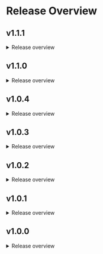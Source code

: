 # Release Overview

<h2>v1.1.1</h2>
<details>
    <summary>Release overview</summary>
    <h3>Improvements</h3>
    <ul>        
        <li>Adjusted price in shopping cart total price</li>
        <li>In shopping cart, suggested order and fixed suggestion items dialog showing individual price with tax</li>
    </ul>
    <h3>Bug Fixes</h3>
    <ul>
        <li>Fixed adding products without min and max value if there is fixed suggestion or inventory count value</li>
    </ul>
</details>
<h2>v1.1.0</h2>
<details>
    <summary>Release overview</summary>
    <h3>New Features</h3>
    <ul>
        <li>Fixed suggestion option and feature added in main menu.</li>
    </ul>
</details>
<h2>v1.0.4</h2>
<details>
    <summary>Release overview</summary>
    <h3>New Features</h3>
    <ul>
        <li>Added swipe option to remove item from item count.</li>
        <li>Added swedish support</li>
    </ul>
    <h3>Improvements</h3>
    <ul>
        <li>Managed theme from flavor main</li>
    </ul>
</details>
<h2>v1.0.3</h2>
<details>
    <summary>Release overview</summary>
    <h3>New Features</h3>
    <ul>
        <li>Handled unavailable products in the inventory list.</li>
        <li>Added swipe to remove an item from the item count</li>
        <li>Added "Delete item" button to handle unavailable products</li>
        <li>Handle unavailable products in the shopping cart.</li>
    </ul>
    <h3>Improvements</h3>
    <ul>
        <li>The total price in the shopping cart.</li>
        <li>Changed the item out of the error message text</li>
        <li>Changed text on unavailable products pop-up</li>
        <li>Updated prices in shopping cart items including tax</li>
    </ul>
    <h3>Bug Fixes</h3>
    <ul>
        <li>Fixed unable to change count to zero from item count list page.</li>
        <li>Fixed the error text is partially visible to the screen due to portrait mode of mobile device.</li>
        <li>Fixed user is able to add expired product to shopping cart</li>
    </ul>
</details>
<h2>v1.0.2</h2>
<details>
    <summary>Release overview</summary>
    <h3>Improvements</h3>
    <ul>
        <li>Add build number with app version.</li>
    </ul>
    <h3>Bug Fixes</h3>
    <ul>
        <li>Fixed Bug 308: order suggestion does not get updated after scanning multiple products inn/out.</li>
        <li>Fixed Bug 309: Overflow issue for products with long product names.</li>
        <li>Fixed Bug 320: When refreshing twice, the loading circle shows indefinitely.</li>
        <li>Fixed Bug 332: The Jacobsen dental app logo position doesn't match with the design.</li>
    </ul>
</details>
<h2>v1.0.1</h2>
<details>
    <summary>Release overview</summary>
    <h3>Improvements</h3>
    <ul>
        <li>Fetch individual product price in suggested order while trying to edit.</li>
        <li>Header updated on orders page.</li>
    </ul>
    <h3>Bug Fixes</h3>
    <ul>
        <li>Fixed - Inventory not updating immediately while order marking as received.</li>
    </ul>
</details>
<h2>v1.0.0</h2>
<details>
    <summary>Release overview</summary>
    Very first release. All MVP features deployed.
</details>
<br>
<br>